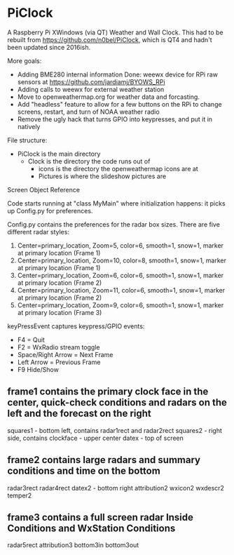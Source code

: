 # PiClock

A Raspberry Pi XWindows (via QT) Weather and Wall Clock. This had to be rebuilt from https://github.com/n0bel/PiClock, which is QT4 and hadn't been updated since 2016ish.

More goals:
- Adding BME280 internal information Done: weewx device for RPi raw sensors at https://github.com/jardiamj/BYOWS_RPi
- Adding calls to weewx for external weather station
- Move to openweathermap.org for weather data and forcasting.
- Add "headless" feature to allow for a few buttons on the RPi to change screens, restart, and turn of NOAA weather radio
- Remove the ugly hack that turns GPIO into keypresses, and put it in natively

File structure:
- PiClock is the main directory
  - Clock is the directory the code runs out of
    - icons is the directory the openweathermap icons are at
    - Pictures is where the slideshow pictures are  

Screen Object Reference

Code starts running at "class MyMain" where initialization happens: it picks up Config.py for preferences.

Config.py contains the preferences for the radar box sizes. There are five different radar styles:
1. Center=primary_location, Zoom=5, color=6, smooth=1, snow=1, marker at primary location (Frame 1)
2. Center=primary_location, Zoom=10, color=8, smooth=1, snow=1, marker at primary location (Frame 1)
3. Center=primary_location, Zoom=6, color=6, smooth=1, snow=1, marker at primary location (Frame 2)
4. Center=primary_location, Zoom=11, color=6, smooth=1, snow=1, marker at primary location (Frame 2)
5. Center=primary_location, Zoom=9, color=6, smooth=1, snow=1, marker at primary location (Frame 3)

keyPressEvent captures keypress/GPIO events:
- F4 = Quit
- F2 = WxRadio stream toggle
- Space/Right Arrow = Next Frame
- Left Arrow = Previous Frame
- F9 Hide/Show

## frame1 contains the primary clock face in the center, quick-check conditions and radars on the left and the forecast on the right
squares1 - bottom left, contains radar1rect and radar2rect
squares2 - right side, contains 
clockface - upper center
datex - top of screen

## frame2 contains large radars and summary conditions and time on the bottom
radar3rect
radar4rect
datex2 - bottom right
attribution2
wxicon2
wxdescr2
temper2

## frame3 contains a full screen radar Inside Conditions and WxStation Conditions
radar5rect
attribution3
bottom3in
bottom3out
